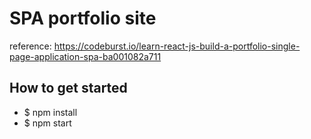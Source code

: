 # SPA portfolio site

reference: https://codeburst.io/learn-react-js-build-a-portfolio-single-page-application-spa-ba001082a711

## How to get started

- $ npm install
- $ npm start
